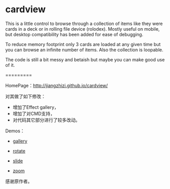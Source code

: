 cardview
========

This is a little control to browse through a collection of items like they were cards in a deck or in rolling file device (rolodex). Mostly useful on mobile, but desktop compatibility has been added for ease of debugging.

To reduce memory footprint only 3 cards are loaded at any given time but you can browse an infinite number of items. Also the collection is loopable.

The code is still a bit messy and betaish but maybe you can make good use of it.

=========

HomePage：http://jiangzhizi.github.io/cardview/

对其做了如下修改：

- 增加了Effect gallery，
- 增加了对CMD支持，
- 对代码其它部分进行了较多改动。

Demos：

- [gallery](http://jiangzhizi.github.io/cardview/demos/gallery/index.html)

- [rotate](http://jiangzhizi.github.io/cardview/demos/rotate/index.html)

- [slide](http://jiangzhizi.github.io/cardview/demos/slide/index.html)

- [zoom](http://jiangzhizi.github.io/cardview/demos/zoom/index.html)

感谢原作者。


